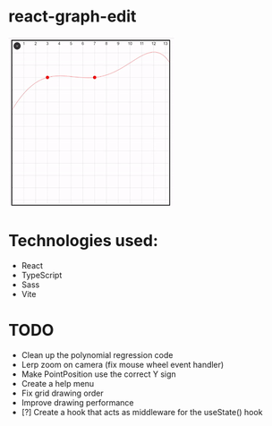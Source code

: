 # react-graph-edit

![](./preview.gif)

# Technologies used:
- React
- TypeScript
- Sass
- Vite

# TODO
- Clean up the polynomial regression code
- Lerp zoom on camera (fix mouse wheel event handler)
- Make PointPosition use the correct Y sign
- Create a help menu
- Fix grid drawing order
- Improve drawing performance
- [?] Create a hook that acts as middleware for the useState() hook
